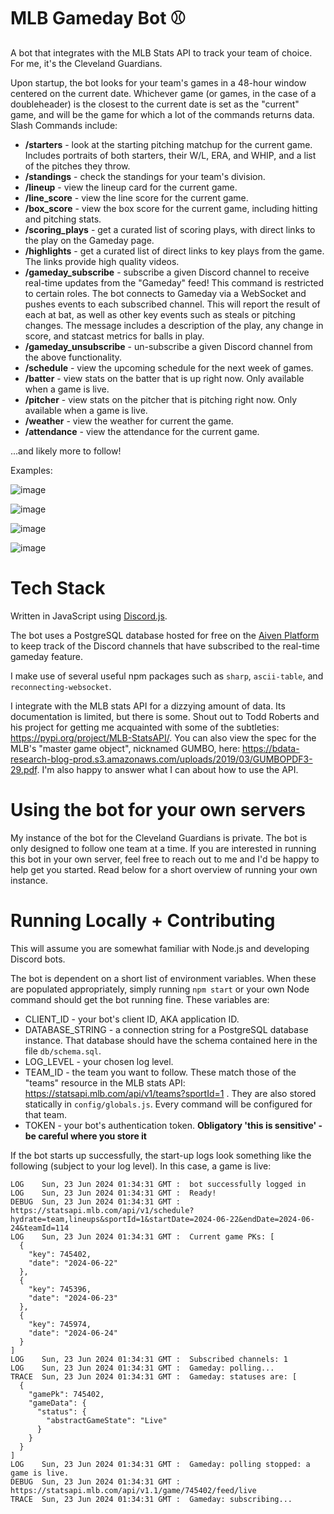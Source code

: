 # MLB Gameday Bot ⚾
A bot that integrates with the MLB Stats API to track your team of choice. For me, it's the Cleveland Guardians.

Upon startup, the bot looks for your team's games in a 48-hour window centered on the current date. Whichever game (or games, in the case of a doubleheader) is the closest to the current date is
set as the "current" game, and will be the game for which a lot of the commands returns data. Slash Commands include:

- **/starters** - look at the starting pitching matchup for the current game. Includes portraits of both starters, their W/L, ERA, and WHIP, and a list of the pitches they throw.
- **/standings** - check the standings for your team's division. 
- **/lineup** - view the lineup card for the current game.
- **/line_score** - view the line score for the current game. 
- **/box_score** - view the box score for the current game, including hitting and pitching stats.
- **/scoring_plays** - get a curated list of scoring plays, with direct links to the play on the Gameday page.
- **/highlights** - get a curated list of direct links to key plays from the game. The links provide high quality videos.
- **/gameday_subscribe** - subscribe a given Discord channel to receive real-time updates from the "Gameday" feed! This command is restricted to certain roles. The bot connects to Gameday via a WebSocket and pushes events to each subscribed channel. This will report
                      the result of each at bat, as well as other key events such as steals or pitching changes. The message includes a description of the play, any change in score, and statcast metrics for balls in play.
- **/gameday_unsubscribe** - un-subscribe a given Discord channel from the above functionality.
- **/schedule** - view the upcoming schedule for the next week of games.
- **/batter** - view stats on the batter that is up right now. Only available when a game is live.
- **/pitcher** - view stats on the pitcher that is pitching right now. Only available when a game is live.
- **/weather** - view the weather for current the game.
- **/attendance** - view the attendance for the current game.

...and likely more to follow!

Examples:

![image](https://github.com/AlecM33/gameday-bot/assets/24642328/231357e8-3f13-4713-8fb0-c6496435e012)

![image](https://github.com/AlecM33/gameday-bot/assets/24642328/43a1a36c-d7d3-4d7c-9d6f-6c91616944eb)

![image](https://github.com/AlecM33/gameday-bot/assets/24642328/4fe71d7e-04bc-48fa-98e4-f3c96ec14dc2)

![image](https://github.com/AlecM33/gameday-bot/assets/24642328/a3e2538f-5516-4260-a319-ba18d6906e4a)


# Tech Stack

Written in JavaScript using [Discord.js](https://discord.js.org/).

The bot uses a PostgreSQL database hosted for free on the [Aiven Platform](https://aiven.io/) to keep track of the Discord channels that have subscribed to the real-time gameday feature.

I make use of several useful npm packages such as `sharp`, `ascii-table`, and `reconnecting-websocket`.

I integrate with the MLB stats API for a dizzying amount of data. Its documentation is limited, but there is some. Shout out to Todd Roberts and his project for getting me acquainted with some of the subtleties: https://pypi.org/project/MLB-StatsAPI/. You can also
view the spec for the MLB's "master game object", nicknamed GUMBO, here: https://bdata-research-blog-prod.s3.amazonaws.com/uploads/2019/03/GUMBOPDF3-29.pdf. I'm also happy to answer what I can about how to use the API.

# Using the bot for your own servers

My instance of the bot for the Cleveland Guardians is private. The bot is only designed to follow one team at a time. If you are interested in running this bot in your own server, feel free to reach out to me and I'd be happy to help get you started. Read below for a short overview of running your own instance.

# Running Locally + Contributing

This will assume you are somewhat familiar with Node.js and developing Discord bots.

The bot is dependent on a short list of environment variables. When these are populated appropriately, simply running `npm start` or your own Node command should get the bot running fine. These variables are:

- CLIENT_ID - your bot's client ID, AKA application ID.
- DATABASE_STRING - a connection string for a PostgreSQL database instance. That database should have the schema contained here in the file `db/schema.sql`. 
- LOG_LEVEL - your chosen log level. 
- TEAM_ID - the team you want to follow. These match those of the "teams" resource in the MLB stats API: https://statsapi.mlb.com/api/v1/teams?sportId=1 . They are also stored statically in `config/globals.js`. Every command will be configured for that team.
- TOKEN - your bot's authentication token. **Obligatory 'this is sensitive' - be careful where you store it**

If the bot starts up successfully, the start-up logs look something like the following (subject to your log level). In this case, a game is live:
```
LOG    Sun, 23 Jun 2024 01:34:31 GMT :  bot successfully logged in
LOG    Sun, 23 Jun 2024 01:34:31 GMT :  Ready!
DEBUG  Sun, 23 Jun 2024 01:34:31 GMT :  https://statsapi.mlb.com/api/v1/schedule?hydrate=team,lineups&sportId=1&startDate=2024-06-22&endDate=2024-06-24&teamId=114
LOG    Sun, 23 Jun 2024 01:34:31 GMT :  Current game PKs: [
  {
    "key": 745402,
    "date": "2024-06-22"
  },
  {
    "key": 745396,
    "date": "2024-06-23"
  },
  {
    "key": 745974,
    "date": "2024-06-24"
  }
]
LOG    Sun, 23 Jun 2024 01:34:31 GMT :  Subscribed channels: 1
LOG    Sun, 23 Jun 2024 01:34:31 GMT :  Gameday: polling...
TRACE  Sun, 23 Jun 2024 01:34:31 GMT :  Gameday: statuses are: [
  {
    "gamePk": 745402,
    "gameData": {
      "status": {
        "abstractGameState": "Live"
      }
    }
  }
]
LOG    Sun, 23 Jun 2024 01:34:31 GMT :  Gameday: polling stopped: a game is live.
DEBUG  Sun, 23 Jun 2024 01:34:31 GMT :  https://statsapi.mlb.com/api/v1.1/game/745402/feed/live
TRACE  Sun, 23 Jun 2024 01:34:31 GMT :  Gameday: subscribing...
```
